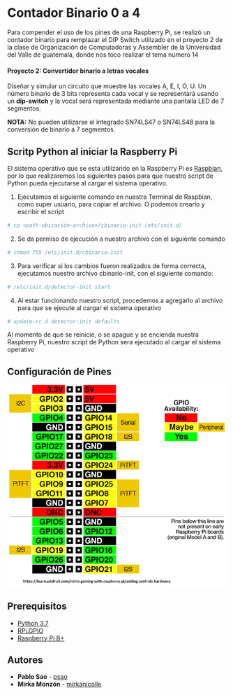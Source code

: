 # Contador Binario 0 a 4
Para compender el uso de los pines de una Raspberry Pi, se realizó un contador binario para remplazar el DIP Switch utilizado en el proyecto 2 de la clase de Organización de Computadoras y Assembler de la Universidad del Valle de guatemala, donde nos toco realizar el tema número 14

#### Proyecto 2: Convertidor binario a letras vocales
Diseñar y simular un circuito que muestre las vocales A, E, I, O, U. Un número binario de 3 bits representa cada vocal y se representará usando un **dip-switch** y la vocal será representada mediante una pantalla LED de 7 segmentos.

**NOTA:** No pueden utilizarse el integrado SN74LS47 o SN74LS48 para la conversión de binario a 7 segmentos.

## Scritp Python al iniciar la Raspberry Pi
El sistema operativo que se esta utilizando en la Raspberry Pi es [Raspbian](https://www.raspberrypi.org/downloads/raspbian/), por lo que realizaremos los siguientes pasos para que nuestro script de Python pueda ejecutarse al cargar el sistema operativo.

1. Ejecutamos el siguiente comando en nuestra Terminal de Raspbian, como super usuario, para copiar el archivo. O podemos crearlo y escribir el script 

```bash
# cp <path-ubicación-archivo>/cbinario-init /etc/init.d/
```

2. Se da permiso de ejecución a nuestro archivo con el siguiente comando

```bash
# chmod 755 /etc/init.d/cbinario-init
```

3. Para verificar si los cambios fueron realizados de forma correcta, ejecutamos nuestro archivo cbinario-init, con el siguiente comando:

```bash
# /etc/init.d/detector-init start
```
4. Al estar funcionando nuestro script, procedemos a agregarlo al archivo para que se ejecute al cargar el sistema operativo

```bash
# update-rc.d detector-init defaults
```

Al momento de que se reinicie, o se apague y se encienda nuestra Raspberry Pi, nuestro script de Python sera ejecutado al cargar el sistema operativo

## Configuración de Pines

![Pines de Raspberry Pi](/img/headers.png)

## Prerequisitos

* [Python 3.7](https://www.python.org/downloads/release/python-370/)
* [RPi.GPIO](https://pypi.org/project/RPi.GPIO/)
* [Raspberry Pi B+](https://www.raspberrypi.org/products/raspberry-pi-1-model-b-plus/)

## Autores

* **Pablo Sao** - [psao](https://github.com/psao)
* **Mirka Monzón** - [mirkanicolle](https://github.com/mirkanicolle)
